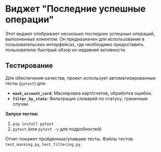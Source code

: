 # Виджет "Последние успешные операции"

Этот виджет отображает несколько последних успешных операций, выполненных клиентом. Он предназначен для использования в пользовательских интерфейсах, где необходимо предоставить пользователю быстрый обзор их недавней активности.
## Тестирование

Для обеспечения качества, проект использует автоматизированные тесты (`pytest`) для:

*   **`mask_account_card`**: Маскировка карт/счетов, обработка ошибок.
*   **`filter_by_state`**: Фильтрация словарей по статусу, граничные случаи.

**Запуск тестов:**

1.  `pip install pytest`
2.  `pytest` (или `pytest -v` для подробностей)

Отчет покажет пройденные/упавшие тесты.  Файлы тестов: `test_masking.py`, `test_filtering.py`.